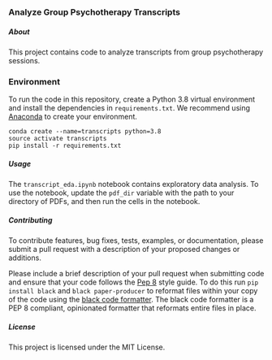 ### Analyze Group Psychotherapy Transcripts

##### About

This project contains code to analyze transcripts from group psychotherapy sessions.

### Environment

To run the code in this repository, create a Python 3.8 virtual environment and install the dependencies in `requirements.txt`.  We recommend using [Anaconda](https://www.anaconda.com/products/individual) to create your environment.

```
conda create --name=transcripts python=3.8
source activate transcripts
pip install -r requirements.txt
```

##### Usage

The `transcript_eda.ipynb` notebook contains exploratory data analysis. To use the notebook, update the `pdf_dir` variable with the path to your directory of PDFs, and then run the cells in the notebook.

##### Contributing

To contribute features, bug fixes, tests, examples, or documentation, please submit a pull request with a description of your proposed changes or additions.

Please include a brief description of your pull request when submitting code and ensure that your code follows the [Pep 8](https://www.python.org/dev/peps/pep-0008/) style guide.  To do this run `pip install black` and `black paper-producer` to reformat files within your copy of the code using the [black code formatter](https://github.com/psf/black).  The black code formatter is a PEP 8 compliant, opinionated formatter that reformats entire files in place.

##### License
This project is licensed under the MIT License.